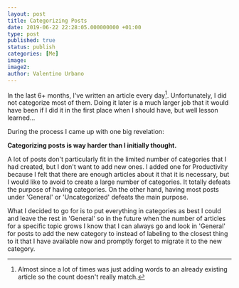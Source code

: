 ```yaml
---
layout: post
title: Categorizing Posts
date: 2019-06-22 22:28:05.000000000 +01:00
type: post
published: true
status: publish
categories: [Me]
image:
image2:
author: Valentino Urbano
---
```


In the last 6+ months, I've written an article every day[^1]. Unfortunately, I did not categorize most of them. Doing it later is a much larger job that it would have been if I did it in the first place when I should have, but well lesson learned...

During the process I came up with one big revelation:

**Categorizing posts is way harder than I initially thought.**

A lot of posts don't particularly fit in the limited number of categories that I had created, but I don't want to add new ones. I added one for Productivity because I felt that there are enough articles about it that it is necessary, but I would like to avoid to create a large number of categories. It totally defeats the purpose of having categories. On the other hand, having most posts under 'General' or 'Uncategorized' defeats the main purpose.

What I decided to go for is to put everything in categories as best I could and leave the rest in 'General' so in the future when the number of articles for a specific topic grows I know that I can always go and look in 'General' for posts to add the new category to instead of labeling to the closest thing to it that I have available now and promptly forget to migrate it to the new category.

[^1]: Almost since a lot of times was just adding words to an already existing article so the count doesn't really match.

<!--
*Note for 200WaD: This refers to adding categories to articles published on my [website](http://www.valentinourbano.com) and not on 200WaD. To add categories on my website's posts I just have to edit a markdown file. To do it on 200WaD I would have needed to go manually through each post and add it.* -->
